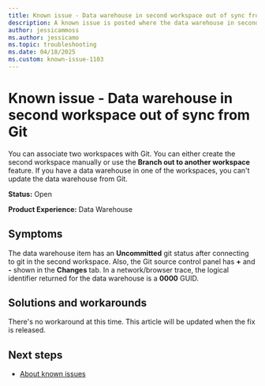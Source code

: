 ```yaml
---
title: Known issue - Data warehouse in second workspace out of sync from Git
description: A known issue is posted where the data warehouse in second workspace out of sync from Git.
author: jessicammoss
ms.author: jessicamo
ms.topic: troubleshooting  
ms.date: 04/18/2025
ms.custom: known-issue-1103
---
```


# Known issue - Data warehouse in second workspace out of sync from Git

You can associate two workspaces with Git. You can either create the second workspace manually or use the **Branch out to another workspace** feature. If you have a data warehouse in one of the workspaces, you can't update the data warehouse from Git.

**Status:** Open

**Product Experience:** Data Warehouse

## Symptoms

The data warehouse item has an **Uncommitted** git status after connecting to git in the second workspace. Also, the Git source control panel has **+** and **-** shown in the **Changes** tab. In a network/browser trace, the logical identifier returned for the data warehouse is a **0000** GUID.

## Solutions and workarounds

There's no workaround at this time. This article will be updated when the fix is released.

## Next steps

- [About known issues](https://support.fabric.microsoft.com/known-issues)
